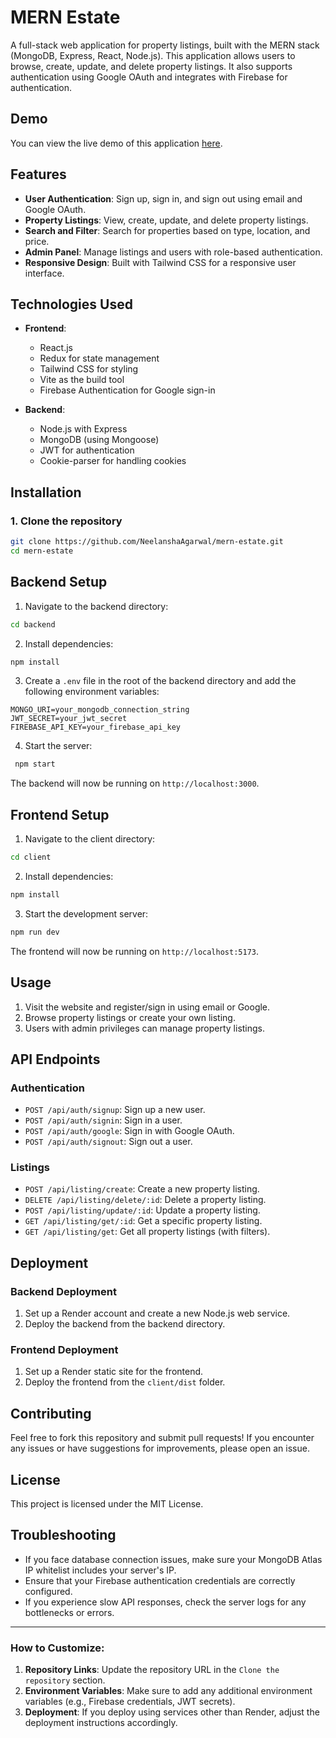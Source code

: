 # MERN Estate

A full-stack web application for property listings, built with the MERN stack (MongoDB, Express, React, Node.js). This application allows users to browse, create, update, and delete property listings. It also supports authentication using Google OAuth and integrates with Firebase for authentication.

## Demo

You can view the live demo of this application [here](https://mern-estate-y6d1.onrender.com).


## Features

- **User Authentication**: Sign up, sign in, and sign out using email and Google OAuth.
- **Property Listings**: View, create, update, and delete property listings.
- **Search and Filter**: Search for properties based on type, location, and price.
- **Admin Panel**: Manage listings and users with role-based authentication.
- **Responsive Design**: Built with Tailwind CSS for a responsive user interface.

## Technologies Used

- **Frontend**:
  - React.js
  - Redux for state management
  - Tailwind CSS for styling
  - Vite as the build tool
  - Firebase Authentication for Google sign-in

- **Backend**:
  - Node.js with Express
  - MongoDB (using Mongoose)
  - JWT for authentication
  - Cookie-parser for handling cookies

## Installation

### 1. Clone the repository

```bash
git clone https://github.com/NeelanshaAgarwal/mern-estate.git
cd mern-estate
```

## Backend Setup

1. Navigate to the backend directory:

```bash
cd backend
```

2. Install dependencies:

```bash
npm install
```

3. Create a `.env` file in the root of the backend directory and add the following environment variables:
 
```env
MONGO_URI=your_mongodb_connection_string
JWT_SECRET=your_jwt_secret
FIREBASE_API_KEY=your_firebase_api_key
```

4. Start the server:

```bash
 npm start
```

The backend will now be running on `http://localhost:3000`.

## Frontend Setup

1. Navigate to the client directory:

```bash
cd client
```

2. Install dependencies:

```bash
npm install
```

3. Start the development server:

```bash
npm run dev
```

The frontend will now be running on `http://localhost:5173`.

## Usage

1. Visit the website and register/sign in using email or Google.
2. Browse property listings or create your own listing.
3. Users with admin privileges can manage property listings.

## API Endpoints

### Authentication

- `POST /api/auth/signup`: Sign up a new user.
- `POST /api/auth/signin`: Sign in a user.
- `POST /api/auth/google`: Sign in with Google OAuth.
- `POST /api/auth/signout`: Sign out a user.

### Listings

- `POST /api/listing/create`: Create a new property listing.
- `DELETE /api/listing/delete/:id`: Delete a property listing.
- `POST /api/listing/update/:id`: Update a property listing.
- `GET /api/listing/get/:id`: Get a specific property listing.
- `GET /api/listing/get`: Get all property listings (with filters).

## Deployment

### Backend Deployment

1. Set up a Render account and create a new Node.js web service.
2. Deploy the backend from the backend directory.

### Frontend Deployment

1. Set up a Render static site for the frontend.
2. Deploy the frontend from the `client/dist` folder.

## Contributing

Feel free to fork this repository and submit pull requests! If you encounter any issues or have suggestions for improvements, please open an issue.

## License

This project is licensed under the MIT License.

## Troubleshooting

- If you face database connection issues, make sure your MongoDB Atlas IP whitelist includes your server's IP.
- Ensure that your Firebase authentication credentials are correctly configured.
- If you experience slow API responses, check the server logs for any bottlenecks or errors.

---

### How to Customize:

1. **Repository Links**: Update the repository URL in the `Clone the repository` section.
2. **Environment Variables**: Make sure to add any additional environment variables (e.g., Firebase credentials, JWT secrets).
3. **Deployment**: If you deploy using services other than Render, adjust the deployment instructions accordingly.

